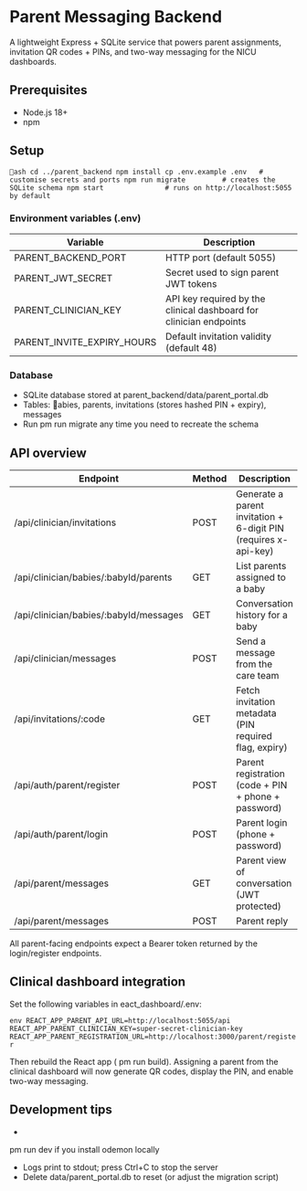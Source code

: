 ﻿# Parent Messaging Backend

A lightweight Express + SQLite service that powers parent assignments, invitation QR codes + PINs, and two-way messaging for the NICU dashboards.

## Prerequisites

- Node.js 18+
- npm

## Setup

`ash
cd ../parent_backend
npm install
cp .env.example .env   # customise secrets and ports
npm run migrate         # creates the SQLite schema
npm start               # runs on http://localhost:5055 by default
`

### Environment variables (.env)

| Variable | Description |
| --- | --- |
| PARENT_BACKEND_PORT | HTTP port (default 5055) |
| PARENT_JWT_SECRET | Secret used to sign parent JWT tokens |
| PARENT_CLINICIAN_KEY | API key required by the clinical dashboard for clinician endpoints |
| PARENT_INVITE_EXPIRY_HOURS | Default invitation validity (default 48) |

### Database

- SQLite database stored at parent_backend/data/parent_portal.db
- Tables: abies, parents, invitations (stores hashed PIN + expiry), messages
- Run 
pm run migrate any time you need to recreate the schema

## API overview

| Endpoint | Method | Description |
| --- | --- | --- |
| /api/clinician/invitations | POST | Generate a parent invitation + 6-digit PIN (requires x-api-key) |
| /api/clinician/babies/:babyId/parents | GET | List parents assigned to a baby |
| /api/clinician/babies/:babyId/messages | GET | Conversation history for a baby |
| /api/clinician/messages | POST | Send a message from the care team |
| /api/invitations/:code | GET | Fetch invitation metadata (PIN required flag, expiry) |
| /api/auth/parent/register | POST | Parent registration (code + PIN + phone + password) |
| /api/auth/parent/login | POST | Parent login (phone + password) |
| /api/parent/messages | GET | Parent view of conversation (JWT protected) |
| /api/parent/messages | POST | Parent reply |

All parent-facing endpoints expect a Bearer token returned by the login/register endpoints.

## Clinical dashboard integration

Set the following variables in eact_dashboard/.env:

`env
REACT_APP_PARENT_API_URL=http://localhost:5055/api
REACT_APP_PARENT_CLINICIAN_KEY=super-secret-clinician-key
REACT_APP_PARENT_REGISTRATION_URL=http://localhost:3000/parent/register
`

Then rebuild the React app (
pm run build). Assigning a parent from the clinical dashboard will now generate QR codes, display the PIN, and enable two-way messaging.

## Development tips

- 
pm run dev if you install 
odemon locally
- Logs print to stdout; press Ctrl+C to stop the server
- Delete data/parent_portal.db to reset (or adjust the migration script)
